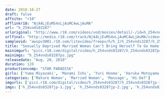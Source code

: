 ```yaml
---
date: 2018-10-27
draft: false
affsite: "r18"
afflinkr18: "NjA4LjEuMS4xLjAuMC4wLjAuMA"
url: "h_254vnds03287"
urloriginal: "http://www.r18.com/videos/vod/movies/detail/-/id=h_254vnds03287"
urlfinal: "http://media.r18.com/track/NjA4LjEuMS4xLjAuMC4wLjAuMA/videos/vod/movies/detail/-/id=h_254vnds03287"
samplevid: "awspv3001.r18.com/litevideo/freepv/h/h_2/h_254vnds3287/h_254vnds3287_dmb_w.mp4"
title: "Sexually Deprived Married Woman Can't Bring Herself To Go Home Because Of The Ecstasy Of A Skilled Masseuse's Work On Her Sexual Pressure Points"
mainimgurl: "pics.r18.com/digital/video/h_254vnds03287/h_254vnds03287ps.jpg"
mainimgs: "h_254vnds03287ps.jpg"
releasedate: "Aug. 20, 2018"
duration: 120
productioncomp: "STAR PARADISE"
girls: ['Yuma Miyazaki', 'Manami Ishi', 'Yuri Honma', 'Haruka Motoyama', 'Ruri Ohashi', 'Sachi Manaka', 'Mitsu Tsumitsu', 'Rui Kurosawa']
categories: ['Mature Woman', 'Married Woman', 'Massage', 'Hi-Def']
imgurls: ['pics.r18.com/digital/video/h_254vnds03287/h_254vnds03287jp-1.jpg', 'pics.r18.com/digital/video/h_254vnds03287/h_254vnds03287jp-2.jpg', 'pics.r18.com/digital/video/h_254vnds03287/h_254vnds03287jp-3.jpg', 'pics.r18.com/digital/video/h_254vnds03287/h_254vnds03287jp-4.jpg', 'pics.r18.com/digital/video/h_254vnds03287/h_254vnds03287jp-5.jpg', 'pics.r18.com/digital/video/h_254vnds03287/h_254vnds03287jp-6.jpg', 'pics.r18.com/digital/video/h_254vnds03287/h_254vnds03287jp-7.jpg', 'pics.r18.com/digital/video/h_254vnds03287/h_254vnds03287jp-8.jpg', 'pics.r18.com/digital/video/h_254vnds03287/h_254vnds03287jp-9.jpg', 'pics.r18.com/digital/video/h_254vnds03287/h_254vnds03287jp-10.jpg', 'pics.r18.com/digital/video/h_254vnds03287/h_254vnds03287jp-11.jpg', 'pics.r18.com/digital/video/h_254vnds03287/h_254vnds03287jp-12.jpg', 'pics.r18.com/digital/video/h_254vnds03287/h_254vnds03287jp-13.jpg', 'pics.r18.com/digital/video/h_254vnds03287/h_254vnds03287jp-14.jpg', 'pics.r18.com/digital/video/h_254vnds03287/h_254vnds03287jp-15.jpg', 'pics.r18.com/digital/video/h_254vnds03287/h_254vnds03287jp-16.jpg', 'pics.r18.com/digital/video/h_254vnds03287/h_254vnds03287jp-17.jpg', 'pics.r18.com/digital/video/h_254vnds03287/h_254vnds03287jp-18.jpg', 'pics.r18.com/digital/video/h_254vnds03287/h_254vnds03287jp-19.jpg', 'pics.r18.com/digital/video/h_254vnds03287/h_254vnds03287jp-20.jpg']
imgs: ['h_254vnds03287jp-1.jpg', 'h_254vnds03287jp-2.jpg', 'h_254vnds03287jp-3.jpg', 'h_254vnds03287jp-4.jpg', 'h_254vnds03287jp-5.jpg', 'h_254vnds03287jp-6.jpg', 'h_254vnds03287jp-7.jpg', 'h_254vnds03287jp-8.jpg', 'h_254vnds03287jp-9.jpg', 'h_254vnds03287jp-10.jpg', 'h_254vnds03287jp-11.jpg', 'h_254vnds03287jp-12.jpg', 'h_254vnds03287jp-13.jpg', 'h_254vnds03287jp-14.jpg', 'h_254vnds03287jp-15.jpg', 'h_254vnds03287jp-16.jpg', 'h_254vnds03287jp-17.jpg', 'h_254vnds03287jp-18.jpg', 'h_254vnds03287jp-19.jpg', 'h_254vnds03287jp-20.jpg']
---
```

